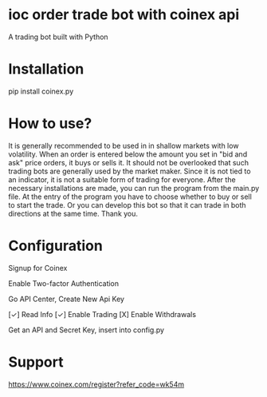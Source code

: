 # ioc order trade bot with coinex api
A trading bot built with Python

# Installation

pip install coinex.py

# How to use?

It is generally recommended to be used in in shallow markets with low volatility. When an order is entered below the amount you set in "bid and ask" price orders, it buys or sells it. It should not be overlooked that such trading bots are generally used by the market maker. Since it is not tied to an indicator, it is not a suitable form of trading for everyone. After the necessary installations are made, you can run the program from the main.py file. At the entry of the program you have to choose whether to buy or sell to start the trade. Or you can develop this bot so that it can trade in both directions at the same time. Thank you.

# Configuration

Signup for Coinex

Enable Two-factor Authentication

Go API Center, Create New Api Key

 [✓] Read Info [✓] Enable Trading [X] Enable Withdrawals

Get an API and Secret Key, insert into config.py

# Support

https://www.coinex.com/register?refer_code=wk54m

